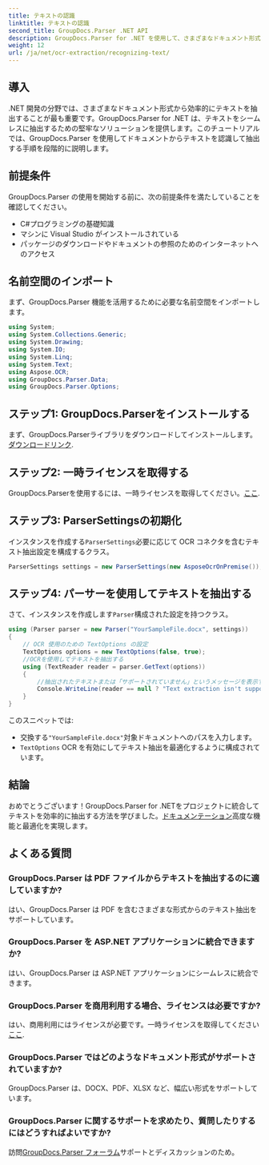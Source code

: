 ```yaml
---
title: テキストの認識
linktitle: テキストの認識
second_title: GroupDocs.Parser .NET API
description: GroupDocs.Parser for .NET を使用して、さまざまなドキュメント形式からテキストを効率的に抽出します。簡単な統合と強力な OCR 機能を備えています。
weight: 12
url: /ja/net/ocr-extraction/recognizing-text/
---
```

## 導入
.NET 開発の分野では、さまざまなドキュメント形式から効率的にテキストを抽出することが最も重要です。GroupDocs.Parser for .NET は、テキストをシームレスに抽出するための堅牢なソリューションを提供します。このチュートリアルでは、GroupDocs.Parser を使用してドキュメントからテキストを認識して抽出する手順を段階的に説明します。
## 前提条件
GroupDocs.Parser の使用を開始する前に、次の前提条件を満たしていることを確認してください。
- C#プログラミングの基礎知識
- マシンに Visual Studio がインストールされている
- パッケージのダウンロードやドキュメントの参照のためのインターネットへのアクセス

## 名前空間のインポート
まず、GroupDocs.Parser 機能を活用するために必要な名前空間をインポートします。
```csharp
using System;
using System.Collections.Generic;
using System.Drawing;
using System.IO;
using System.Linq;
using System.Text;
using Aspose.OCR;
using GroupDocs.Parser.Data;
using GroupDocs.Parser.Options;
```
## ステップ1: GroupDocs.Parserをインストールする
まず、GroupDocs.Parserライブラリをダウンロードしてインストールします。[ダウンロードリンク](https://releases.groupdocs.com/parser/net/).
## ステップ2: 一時ライセンスを取得する
GroupDocs.Parserを使用するには、一時ライセンスを取得してください。[ここ](https://purchase.groupdocs.com/temporary-license/).
## ステップ3: ParserSettingsの初期化
インスタンスを作成する`ParserSettings`必要に応じて OCR コネクタを含むテキスト抽出設定を構成するクラス。
```csharp
ParserSettings settings = new ParserSettings(new AsposeOcrOnPremise());
```
## ステップ4: パーサーを使用してテキストを抽出する
さて、インスタンスを作成します`Parser`構成された設定を持つクラス。
```csharp
using (Parser parser = new Parser("YourSampleFile.docx", settings))
{
    // OCR 使用のための TextOptions の設定
    TextOptions options = new TextOptions(false, true);
    //OCRを使用してテキストを抽出する
    using (TextReader reader = parser.GetText(options))
    {
        //抽出されたテキストまたは「サポートされていません」というメッセージを表示する
        Console.WriteLine(reader == null ? "Text extraction isn't supported" : reader.ReadToEnd());
    }
}
```
このスニペットでは:
- 交換する`"YourSampleFile.docx"`対象ドキュメントへのパスを入力します。
- `TextOptions` OCR を有効にしてテキスト抽出を最適化するように構成されています。

## 結論
おめでとうございます！GroupDocs.Parser for .NETをプロジェクトに統合してテキストを効率的に抽出する方法を学びました。[ドキュメンテーション](https://tutorials.groupdocs.com/parser/net/)高度な機能と最適化を実現します。

## よくある質問
### GroupDocs.Parser は PDF ファイルからテキストを抽出するのに適していますか?
はい、GroupDocs.Parser は PDF を含むさまざまな形式からのテキスト抽出をサポートしています。
### GroupDocs.Parser を ASP.NET アプリケーションに統合できますか?
はい、GroupDocs.Parser は ASP.NET アプリケーションにシームレスに統合できます。
### GroupDocs.Parser を商用利用する場合、ライセンスは必要ですか?
はい、商用利用にはライセンスが必要です。一時ライセンスを取得してください[ここ](https://purchase.groupdocs.com/temporary-license/).
### GroupDocs.Parser ではどのようなドキュメント形式がサポートされていますか?
GroupDocs.Parser は、DOCX、PDF、XLSX など、幅広い形式をサポートしています。
### GroupDocs.Parser に関するサポートを求めたり、質問したりするにはどうすればよいですか?
訪問[GroupDocs.Parser フォーラム](https://forum.groupdocs.com/c/parser/17)サポートとディスカッションのため。